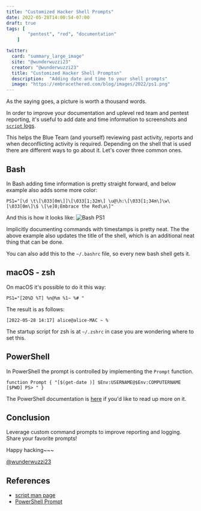 ```yaml
---
title: "Customized Hacker Shell Prompts"
date: 2022-05-28T14:00:54-07:00
draft: true
tags: [
        "pentest", "red", "documentation"
    ]

twitter:
  card: "summary_large_image"
  site: "@wunderwuzzi23"
  creator: "@wunderwuzzi23"
  title: "Customized Hacker Shell Promptsn"
  description:  "Adding date and time to your shell prompts"
  image: "https://embracethered.com/blog/images/2022/ps1.png"
---
```


As the saying goes, a picture is worth a thousand words.

In order to improve your documentation and uplevel red team and pentest reporting, it's useful to add date and time information to screenshots and [`script` logs](https://www.man7.org/linux/man-pages/man1/script.1.html).

This helps the Blue Team (and yourself) reviewing past activity, reports and when deconflicting activity is required. Depending on the shell that is used there are different ways to go about it. Let's cover three common ones.


## Bash

In Bash adding time information is pretty straight forward, and below example also adds some more color:

```
PS1="[\d \t\[\033[0m\]]\[\033[1;32m\] \u@\h:\[\033[1;34m\]\w\[\033[0m\]\$ \[\e]0;Embrace the Red\a\]"
```
And this is how it looks like:
![Bash PS1](/blog/images/2022/ps1.png)

Implicitly documenting commands with timestamps is pretty neat. The the above example also updates the title of the shell, which is an additional neat thing that can be done.

You can also add this to the `~/.bashrc` file, so every new bash shell gets it. 

## macOS - zsh

On macOS it's possible to do it this way:

```
PS1="[20%D %T] %n@%m %1~ %# "
```

The result is as follows:

```
[2022-05-28 14:17] alice@alice-MAC ~ % 
```

The startup script for zsh is at `~/.zshrc` in case you are wondering where to set this.


## PowerShell

In PowerShell the prompt is controlled by implementing the `Prompt` function.

```
function Prompt { "[$(get-date )] $Env:USERNAME@$Env:COMPUTERNAME  [$PWD] PS> " }
```

The PowerShell documentation is [here](https://docs.microsoft.com/en-us/powershell/module/microsoft.powershell.core/about/about_prompts?view=powershell-7.2) if you'd like to read up more on it.


## Conclusion

Leverage custom command prompts to improve reporting and logging. 
Share your favorite prompts!

Happy hacking~~~

[@wunderwuzzi23](https://twitter.com/wunderwuzzi23)


## References

* [script man page](https://www.man7.org/linux/man-pages/man1/script.1.html)
* [PowerShell Prompt](https://docs.microsoft.com/en-us/powershell/module/microsoft.powershell.core/about/about_prompts?view=powershell-7.2)




